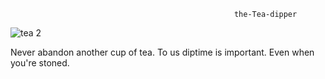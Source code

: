                                                       the-Tea-dipper
                                                      
![tea 2](https://user-images.githubusercontent.com/61739179/83426836-10796c80-a430-11ea-8184-2d45f0190283.gif)

Never abandon another cup of tea. To us diptime is important.  Even when you're stoned.

